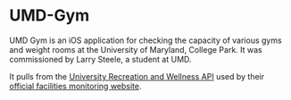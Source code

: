 # UMD-Gym
UMD Gym is an iOS application for checking the capacity of various gyms and weight rooms at the University of Maryland, College Park. It was commissioned by Larry Steele, a student at UMD.

It pulls from the [University Recreation and Wellness API](http://recwell.umd.edu/wwwnet/formsite/api/count/GetAreaUsages) used by their [official facilities monitoring website](http://recwell.umd.edu/Facilities/Indoor-Facilities).
